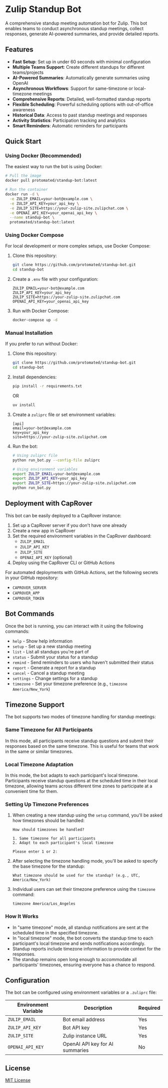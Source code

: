 # Zulip Standup Bot

A comprehensive standup meeting automation bot for Zulip. This bot enables teams to conduct asynchronous standup meetings, collect responses, generate AI-powered summaries, and provide detailed reports.

## Features

- **Fast Setup**: Set up in under 60 seconds with minimal configuration
- **Multiple Teams Support**: Create different standups for different teams/projects
- **AI-Powered Summaries**: Automatically generate summaries using OpenAI
- **Asynchronous Workflows**: Support for same-timezone or local-timezone meetings
- **Comprehensive Reports**: Detailed, well-formatted standup reports
- **Flexible Scheduling**: Powerful scheduling options with out-of-office awareness
- **Historical Data**: Access to past standup meetings and responses
- **Activity Statistics**: Participation tracking and analytics
- **Smart Reminders**: Automatic reminders for participants

## Quick Start

### Using Docker (Recommended)

The easiest way to run the bot is using Docker:

```bash
# Pull the image
docker pull protomated/standup-bot:latest

# Run the container
docker run -d \
  -e ZULIP_EMAIL=your-bot@example.com \
  -e ZULIP_API_KEY=your_api_key \
  -e ZULIP_SITE=https://your-zulip-site.zulipchat.com \
  -e OPENAI_API_KEY=your_openai_api_key \
  --name standup-bot \
  protomated/standup-bot:latest
```

### Using Docker Compose

For local development or more complex setups, use Docker Compose:

1. Clone this repository:
   ```bash
   git clone https://github.com/protomated/standup-bot.git
   cd standup-bot
   ```

2. Create a `.env` file with your configuration:
   ```
   ZULIP_EMAIL=your-bot@example.com
   ZULIP_API_KEY=your_api_key
   ZULIP_SITE=https://your-zulip-site.zulipchat.com
   OPENAI_API_KEY=your_openai_api_key
   ```

3. Run with Docker Compose:
   ```bash
   docker-compose up -d
   ```

### Manual Installation

If you prefer to run without Docker:

1. Clone this repository:
   ```bash
   git clone https://github.com/protomated/standup-bot.git
   cd standup-bot
   ```

2. Install dependencies:
   ```bash
   pip install -r requirements.txt
   ```
   OR
   ```bash
   uv install
   ```
3. Create a `zuliprc` file or set environment variables:
   ```
   [api]
   email=your-bot@example.com
   key=your_api_key
   site=https://your-zulip-site.zulipchat.com
   ```

4. Run the bot:
   ```bash
   # Using zuliprc file
   python run_bot.py --config-file zuliprc

   # Using environment variables
   export ZULIP_EMAIL=your-bot@example.com
   export ZULIP_API_KEY=your_api_key
   export ZULIP_SITE=https://your-zulip-site.zulipchat.com
   python run_bot.py
   ```

## Deployment with CapRover

This bot can be easily deployed to a CapRover instance:

1. Set up a CapRover server if you don't have one already
2. Create a new app in CapRover
3. Set the required environment variables in the CapRover dashboard:
   - `ZULIP_EMAIL`
   - `ZULIP_API_KEY`
   - `ZULIP_SITE`
   - `OPENAI_API_KEY` (optional)
4. Deploy using the CapRover CLI or GitHub Actions

For automated deployments with GitHub Actions, set the following secrets in your GitHub repository:
- `CAPROVER_SERVER`
- `CAPROVER_APP`
- `CAPROVER_TOKEN`

## Bot Commands

Once the bot is running, you can interact with it using the following commands:

- `help` - Show help information
- `setup` - Set up a new standup meeting
- `list` - List all standups you're part of
- `status` - Submit your status for a standup
- `remind` - Send reminders to users who haven't submitted their status
- `report` - Generate a report for a standup
- `cancel` - Cancel a standup meeting
- `settings` - Change settings for a standup
- `timezone` - Set your timezone preference (e.g., `timezone America/New_York`)

## Timezone Support

The bot supports two modes of timezone handling for standup meetings:

### Same Timezone for All Participants

In this mode, all participants receive standup questions and submit their responses based on the same timezone. This is useful for teams that work in the same or similar timezones.

### Local Timezone Adaptation

In this mode, the bot adapts to each participant's local timezone. Participants receive standup questions at the scheduled time in their local timezone, allowing teams across different time zones to participate at a convenient time for them.

### Setting Up Timezone Preferences

1. When creating a new standup using the `setup` command, you'll be asked how timezones should be handled:
   ```
   How should timezones be handled?

   1. Same timezone for all participants
   2. Adapt to each participant's local timezone

   Please enter 1 or 2:
   ```

2. After selecting the timezone handling mode, you'll be asked to specify the base timezone for the standup:
   ```
   What timezone should be used for the standup? (e.g., UTC, America/New_York)
   ```

3. Individual users can set their timezone preference using the `timezone` command:
   ```
   timezone America/Los_Angeles
   ```

### How It Works

- In "same timezone" mode, all standup notifications are sent at the scheduled time in the specified timezone.
- In "local timezone" mode, the bot converts the standup time to each participant's local timezone and sends notifications accordingly.
- Standup reports include timezone information to provide context for the responses.
- The standup remains open long enough to accommodate all participants' timezones, ensuring everyone has a chance to respond.

## Configuration

The bot can be configured using environment variables or a `.zuliprc` file:

| Environment Variable | Description | Required |
|----------------------|-------------|----------|
| `ZULIP_EMAIL` | Bot email address | Yes |
| `ZULIP_API_KEY` | Bot API key | Yes |
| `ZULIP_SITE` | Zulip instance URL | Yes |
| `OPENAI_API_KEY` | OpenAI API key for AI summaries | No |

## License

[MIT License](LICENSE)
